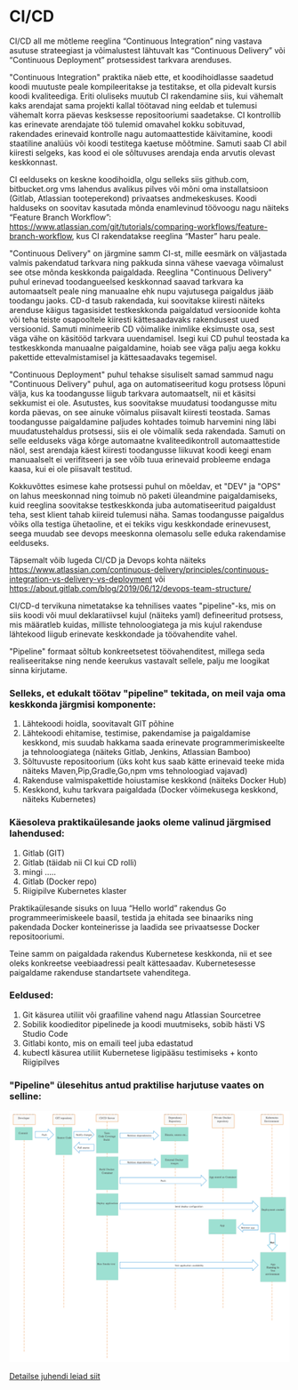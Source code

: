 # CI/CD

CI/CD all me mõtleme reeglina “Continuous Integration” ning vastava asutuse strateegiast ja võimalustest lähtuvalt kas “Continuous Delivery” või “Continuous Deployment” protsessidest tarkvara arenduses.

"Continuous Integration" praktika näeb ette, et koodihoidlasse saadetud koodi muutuste peale kompileeritakse ja testitakse, et olla pidevalt kursis koodi kvaliteediga. Eriti oluliseks muutub CI rakendamine siis, kui vähemalt kaks arendajat sama projekti kallal töötavad ning eeldab et tulemusi vähemalt korra päevas kesksesse repositooriumi saadetakse. CI kontrollib kas erinevate arendajate töö tulemid omavahel kokku sobituvad, rakendades erinevaid kontrolle nagu automaattestide käivitamine, koodi staatiline analüüs või koodi testitega kaetuse mõõtmine. Samuti saab CI abil kiiresti selgeks, kas kood ei ole sõltuvuses arendaja enda arvutis olevast keskkonnast.

CI eelduseks on keskne koodihoidla, olgu selleks siis github.com, bitbucket.org vms lahendus avalikus pilves või mõni oma installatsioon (Gitlab, Atlassian tooteperekond) privaatses andmekeskuses. Koodi halduseks on soovitav kasutada mõnda enamlevinud töövoogu nagu näiteks “Feature Branch Workflow”: https://www.atlassian.com/git/tutorials/comparing-workflows/feature-branch-workflow, kus CI rakendatakse reeglina “Master” haru peale. 

 "Continuous Delivery" on järgmine samm CI-st, mille eesmärk on väljastada valmis pakendatud tarkvara ning pakkuda sinna vähese vaevaga võimalust see otse mõnda keskkonda paigaldada. Reeglina "Continuous Delivery" puhul erinevad toodangueelsed keskkonnad saavad tarkvara ka automaatselt peale ning manuaalne ehk nupu vajutusega paigaldus jääb toodangu jaoks. CD-d tasub rakendada, kui soovitakse kiiresti näiteks arenduse käigus tagasisidet testkeskkonda paigaldatud versioonide kohta või teha teiste osapooltele kiiresti kättesaadavaks rakendusest uued versioonid. Samuti minimeerib CD võimalike inimlike eksimuste osa, sest väga vähe on käsitööd tarkvara uuendamisel. Isegi kui CD puhul teostada ka testkeskkonda manuaalne paigaldamine, hoiab see väga palju aega kokku pakettide ettevalmistamisel ja kättesaadavaks tegemisel.

"Continuous Deployment" puhul tehakse sisuliselt samad sammud nagu "Continuous Delivery" puhul, aga on automatiseeritud kogu protsess lõpuni välja, kus ka toodangusse liigub tarkvara automaatselt, nii et käsitsi sekkumist ei ole. Asutustes, kus soovitakse muudatusi toodangusse mitu korda päevas, on see ainuke võimalus piisavalt kiiresti teostada. Samas toodangusse paigaldamine paljudes kohtades toimub harvemini ning läbi muudatustehaldus protsessi, siis ei ole võimalik seda rakendada. Samuti on selle eelduseks väga kõrge automaatne kvaliteedikontroll automaattestide näol, sest arendaja käest kiiresti toodangusse liikuvat koodi keegi enam manuaalselt ei verifitseeri ja see võib tuua erinevaid probleeme endaga kaasa, kui ei ole piisavalt testitud.

Kokkuvõttes esimese kahe protsessi puhul on mõeldav, et "DEV" ja "OPS" on lahus meeskonnad ning toimub nö paketi üleandmine paigaldamiseks, kuid reeglina soovitakse testkeskkonda juba automatiseeritud paigaldust teha, sest klient tahab kiireid tulemusi näha. Samas toodangusse paigaldus võiks olla testiga ühetaoline, et ei tekiks vigu keskkondade erinevusest, seega muudab see devops meeskonna olemasolu selle eduka rakendamise eelduseks. 

Täpsemalt võib lugeda CI/CD ja Devops kohta näiteks https://www.atlassian.com/continuous-delivery/principles/continuous-integration-vs-delivery-vs-deployment või https://about.gitlab.com/blog/2019/06/12/devops-team-structure/ 

 CI/CD-d tervikuna nimetatakse ka tehnilises vaates "pipeline"-ks, mis on siis koodi või muul deklaratiivsel kujul (näiteks yaml) defineeritud protsess, mis määratleb kuidas, milliste tehnoloogiatega ja mis kujul rakenduse lähtekood liigub erinevate keskkondade ja töövahendite vahel.
 
"Pipeline" formaat sõltub konkreetsetest töövahenditest, millega seda realiseeritakse ning nende keerukus vastavalt sellele, palju me loogikat sinna kirjutame. 

### Selleks, et edukalt töötav "pipeline" tekitada, on meil vaja oma keskkonda järgmisi komponente:

1. Lähtekoodi hoidla, soovitavalt GIT põhine
2. Lähtekoodi ehitamise, testimise, pakendamise ja paigaldamise  keskkond, mis suudab hakkama saada erinevate programmerimiskeelte ja tehnoloogiatega (näiteks Gitlab, Jenkins, Atlassian Bamboo)
3. Sõltuvuste repositoorium (üks koht kus saab kätte erinevaid teeke mida näiteks Maven,Pip,Gradle,Go,npm vms tehnoloogiad vajavad)
4. Rakenduse valmispakettide hoiustamise keskkond (näiteks Docker Hub)
5. Keskkond, kuhu tarkvara paigaldada (Docker võimekusega keskkond, näiteks Kubernetes)

### Käesoleva praktikaülesande jaoks oleme valinud järgmised lahendused:

1. Gitlab (GIT)
2. Gitlab (täidab nii CI kui CD rolli)
3. mingi …..
4. Gitlab (Docker repo)
5. Riigipilve Kubernetes klaster


Praktikaülesande sisuks on luua “Hello world” rakendus Go programmeerimiskeele baasil, testida ja ehitada see binaariks ning pakendada Docker konteinerisse ja laadida see privaatsesse Docker repositooriumi.

Teine samm on paigaldada rakendus Kubernetese keskkonda, nii et see oleks konkreetse veebiaadressi pealt kättesaadav. Kubernetesesse paigaldame rakenduse standartsete vahenditega. 

### Eeldused: 

1. Git käsurea utiliit või graafiline vahend nagu Atlassian Sourcetree
2. Sobilik koodieditor pipelinede ja koodi muutmiseks, sobib hästi VS Studio Code
3. Gitlabi konto, mis on emaili teel juba edastatud
4. kubectl käsurea utiliit Kubernetese ligipääsu testimiseks + konto Riigipilves

### "Pipeline" ülesehitus antud praktilise harjutuse vaates on selline:

![Pipeline](cicd-2.png "Pipeline")

 [Detailse juhendi leiad siit](task.md)